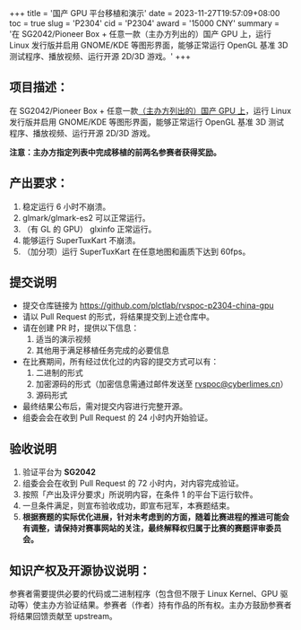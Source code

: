 +++
title = '国产 GPU 平台移植和演示'
date = 2023-11-27T19:57:09+08:00
toc = true
slug = 'P2304'
cid = 'P2304'
award = '15000 CNY'
summary = '在 SG2042/Pioneer Box + 任意一款（主办方列出的）国产 GPU 上，运行 Linux 发行版并启用 GNOME/KDE 等图形界面，能够正常运行 OpenGL 基准 3D 测试程序、播放视频、运行开源 2D/3D 游戏。'
+++

## 项目描述：

在 SG2042/Pioneer Box + 任意一款[（主办方列出的）国产 GPU 上](../cn-domestic-gpu/)，运行 Linux 发行版并启用 GNOME/KDE 等图形界面，能够正常运行 OpenGL 基准 3D 测试程序、播放视频、运行开源 2D/3D 游戏。

**注意：主办方指定列表中完成移植的前两名参赛者获得奖励。**

## 产出要求：

1. 稳定运行 6 小时不崩溃。
2. glmark/glmark-es2 可以正常运行。
3. （有 GL 的 GPU） glxinfo 正常运行。
4. 能够运行 SuperTuxKart 不崩溃。
5. （加分项）运行 SuperTuxKart 在任意地图和画质下达到 60fps。

## 提交说明

* 提交仓库链接为 https://github.com/plctlab/rvspoc-p2304-china-gpu 
* 请以 Pull Request 的形式，将结果提交到上述仓库中。
* 请在创建 PR 时，提供以下信息：
  1. 适当的演示视频
  2. 其他用于满足移植任务完成的必要信息
* 在比赛期间，所有经过优化过的内容的提交方式可以有：
  1. 二进制的形式
  2. 加密源码的形式（加密信息需通过邮件发送至 rvspoc@cyberlimes.cn）
  3. 源码形式
* 最终结果公布后，需对提交内容进行完整开源。
* 组委会会在收到 Pull Request 的 24 小时内开始验证。

## 验收说明

1. 验证平台为 **SG2042**
2. 组委会会在收到 Pull Request 的 72 小时内，对内容完成验证。
3. 按照「产出及评分要求」所说明内容，在条件 1 的平台下运行软件。
4. 一旦条件满足，则宣布验收成功，即宣布冠军，本赛题结束。
5. **根据赛题的实际优化进展，针对未考虑到的方面，随着比赛进程的推进可能会有调整，请保持对赛事网站的关注，最终解释权归属于比赛的赛题评审委员会。**

## 知识产权及开源协议说明：

参赛者需要提供必要的代码或二进制程序（包含但不限于 Linux Kernel、GPU 驱动等）使主办方验证结果。参赛者（作者）持有作品的所有权。主办方鼓励参赛者将结果回馈贡献至 upstream。
